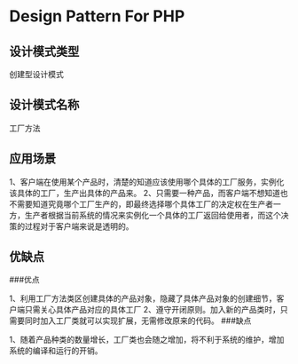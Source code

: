 # Design Pattern For PHP
## 设计模式类型

创建型设计模式

## 设计模式名称

工厂方法

## 应用场景

1、客户端在使用某个产品时，清楚的知道应该使用哪个具体的工厂服务，实例化该具体的工厂，生产出具体的产品来。
2、只需要一种产品，而客户端不想知道也不需要知道究竟哪个工厂生产的，即最终选择哪个具体工厂的决定权在生产者一方，生产者根据当前系统的情况来实例化一个具体的工厂返回给使用者，而这个决策的过程对于客户端来说是透明的。

## 优缺点
###优点

1、利用工厂方法类区创建具体的产品对象，隐藏了具体产品对象的创建细节，客户端只需关心具体产品对应的具体工厂
2、遵守开闭原则。加入新的产品类时，只需要同时加入工厂类就可以实现扩展，无需修改原来的代码。
###缺点

1、随着产品种类的数量增长，工厂类也会随之增加，将不利于系统的维护，增加系统的编译和运行的开销。


